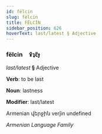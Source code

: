 ```yaml
---
id: fëlcin
slug: fëlcin
title: FËLCİN
sidebar_position: 626
hoverText: last/latest § Adjective
---
```


### fëlcin&emsp;<span kind="abugida">ɤ͊ʇꞇ̃ɟ</span>

*last/latest* **§** Adjective

**Verb**: to be last

**Noun**: lastness

**Modifier**: last/latest

Armenian վերջին verǰin undefined

*Armenian Language Family*